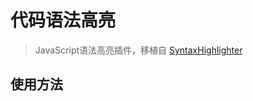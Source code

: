 # 代码语法高亮

> JavaScript语法高亮插件，移植自 [SyntaxHighlighter][1] 

## 使用方法

[1]: https://github.com/syntaxhighlighter